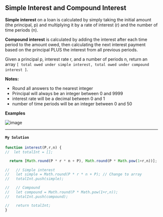## Simple Interest and Compound Interest

**Simple interest** on a loan is calculated by simply taking the initial amount (the principal, p) and multiplying it by a rate of interest (r) and the number of time periods (n).

**Compound interest** is calculated by adding the interest after each time period to the amount owed, then calculating the next interest payment based on the principal PLUS the interest from all previous periods.

Given a principal p, interest rate r, and a number of periods n, return an array `[ total owed under simple interest, total owed under compound interest ]`.

**Notes:**
- Round all answers to the nearest integer
- Principal will always be an integer between 0 and 9999
- interest rate will be a decimal between 0 and 1
- number of time periods will be an integer between 0 and 50

**Examples**

![image](https://user-images.githubusercontent.com/99033220/171547415-a5e5f376-7321-4b56-9188-a85088822152.png)

---
#### `My Solution`

```JavaScript
function interest(P,r,n) {
//  let totalInt = [];

  return [Math.round(P * r * n + P), Math.round(P * Math.pow(1+r,n))];
  
//   // Simple interest  
//   let simple = Math.round(P * r * n + P); // Change to array
//   totalInt.push(simple);

//   // Compound
//   let compound = Math.round(P * Math.pow(1+r,n));
//   totalInt.push(compound);

//   return totalInt;
}
```
